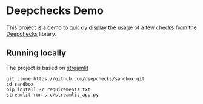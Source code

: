 # Deepchecks Demo

This project is a demo to quickly display the usage of a few checks from the [Deepchecks](https://github.com/deepchecks/deepchecks) 
library.

## Running locally
The project is based on [streamlit](https://streamlit.io/)
```
git clone https://github.com/deepchecks/sandbox.git
cd sandbox
pip install -r requirements.txt
streamlit run src/streamlit_app.py
```
